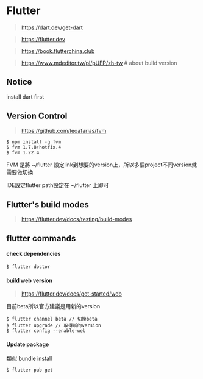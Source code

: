 # Flutter
> https://dart.dev/get-dart

> https://flutter.dev

> https://book.flutterchina.club

> https://www.mdeditor.tw/pl/pUFP/zh-tw # about build version

## Notice
install dart first

## Version Control
> https://github.com/leoafarias/fvm

```
$ npm install -g fvm
$ fvm 1.7.8+hotfix.4
$ fvm 1.22.4

```
FVM 是將 ~/flutter 設定link到想要的version上，所以多個project不同version就需要做切換

IDE設定flutter path設定在 ~/flutter 上即可

## Flutter's build modes
> https://flutter.dev/docs/testing/build-modes

## flutter commands

#### check dependencies
```
$ flutter doctor
```

#### build web version
> https://flutter.dev/docs/get-started/web

目前beta所以官方建議是用新的version
```
$ flutter channel beta // 切換beta
$ flutter upgrade // 取得新的version
$ flutter config --enable-web
```

#### Update package
類似 bundle install
```
$ flutter pub get
```

